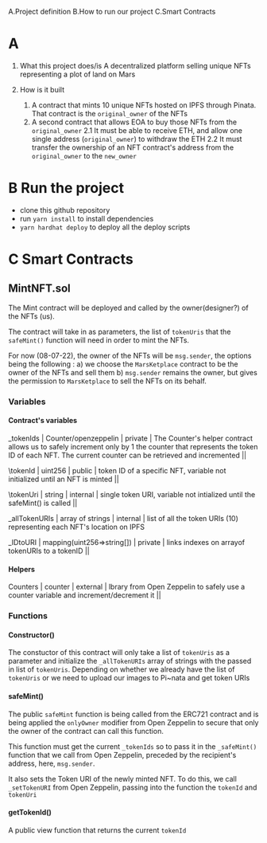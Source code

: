 A.Project definition
B.How to run our project
C.Smart Contracts

# A

1. What this project does/is
   A decentralized platform selling unique NFTs representing a plot of land on Mars

2. How is it built
    1. A contract that mints 10 unique NFTs hosted on IPFS through Pinata. That contract is the `original_owner` of the NFTs
    2. A second contract that allows EOA to buy those NFTs from the `original_owner`
       2.1 It must be able to receive ETH, and allow one single address (`original_owner`) to withdraw the ETH
       2.2 It must transfer the ownership of an NFT contract's address from the `original_owner` to the `new_owner`

# B Run the project

-   clone this github repository
-   run `yarn install` to install dependencies
-   `yarn hardhat deploy` to deploy all the deploy scripts

# C Smart Contracts

## MintNFT.sol

The Mint contract will be deployed and called by the owner(designer?) of the NFTs (us).

The contract will take in as parameters, the list of `tokenUris` that the `safeMint()` function will need in order to mint the NFTs.

For now (08-07-22), the owner of the NFTs will be `msg.sender`, the options being the following :
a) we choose the `MarsKetplace` contract to be the owner of the NFTs and sell them
b) `msg.sender` remains the owner, but gives the permission to `MarsKetplace` to sell the NFTs on its behalf.

### Variables

#### Contract's variables

\_tokenIds | Counter/openzeppelin | private | The Counter's helper contract allows us to safely increment only by 1 the counter that represents the token ID of each NFT. The current counter can be retrieved and incremented ||

\tokenId | uint256 | public | token ID of a specific NFT, variable not initialized until an NFT is minted ||

\tokenUri | string | internal | single token URI, variable not intialized until the safeMint() is called ||

\_allTokenURIs | array of strings | internal | list of all the token URIs (10) representing each NFT's location on IPFS

\_IDtoURI | mapping(uint256=>string[]) | private | links indexes on arrayof tokenURIs to a tokenID ||

#### Helpers

Counters | counter | external | lbrary from Open Zeppelin to safely use a counter variable and increment/decrement it ||

### Functions

#### Constructor()

The constuctor of this contract will only take a list of `tokenUris` as a parameter and initialize the `_allTokenURIs` array of strings with the passed in list of `tokenUris`.
Depending on whether we already have the list of `tokenUris` or we need to upload our images to Pi~nata and get token URIs

#### safeMint()

The public `safeMint` function is being called from the ERC721 contract and is being applied the `onlyOwner` modifier from Open Zeppelin to secure that only the owner of the contract can call this function.

This function must get the current `_tokenIds` so to pass it in the `_safeMint()` function that we call from Open Zeppelin, preceded by the recipient's address, here, `msg.sender`.

It also sets the Token URI of the newly minted NFT. To do this, we call `_setTokenURI` from Open Zeppelin, passing into the function the `tokenId` and `tokenUri`

#### getTokenId()

A public view function that returns the current `tokenId`
